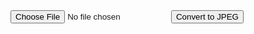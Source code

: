 <!DOCTYPE html>
<html lang="en">
<head>
  <meta charset="UTF-8">
  <meta name="viewport" content="width=device-width, initial-scale=1.0">
  <title>WebP to JPEG Converter</title>
</head>
<body>

  <input type="file" id="imageInput" accept="image/*">
  <button onclick="convertToJPEG()">Convert to JPEG</button>

  <br>

  <canvas id="outputCanvas" style="max-width: 100%;"></canvas>

  <script>
    function convertToJPEG() {
      const input = document.getElementById('imageInput');
      const canvas = document.getElementById('outputCanvas');
      const context = canvas.getContext('2d');

      const file = input.files[0];

      if (file) {
        const reader = new FileReader();

        reader.onload = function (e) {
          const img = new Image();
          img.src = e.target.result;

          img.onload = function () {
            canvas.width = img.width;
            canvas.height = img.height;
            context.drawImage(img, 0, 0);

            // Convert to JPEG
            const imageData = canvas.toDataURL('image/jpeg');
            const downloadLink = document.createElement('a');
            downloadLink.href = imageData;
            downloadLink.download = 'converted_image.jpg';
            downloadLink.click();
          };
        };

        reader.readAsDataURL(file);
      }
    }
  </script>

</body>
</html>
